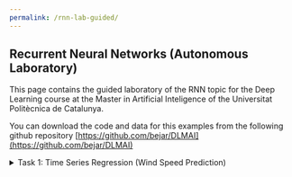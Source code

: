 ```yaml
---
permalink: /rnn-lab-guided/
---
```


## Recurrent Neural Networks (Autonomous Laboratory)

This page contains the guided laboratory of the RNN topic for the Deep Learning course at the Master in Artificial Inteligence of the Universitat Politècnica de Catalunya.

You can download the code and data for this examples from the following
github repository [https://github.com/bejar/DLMAI](https://github.com/bejar/DLMAI)


<details>
<summary> Task 1: Time Series Regression (Wind Speed Prediction)</summary>
<p>
The goal of this example is to predict the wind speed of a geographical site
given a window of the previous measurements.

The data for this example has been extracted from the NREL
[Integration National Dataset Toolkit](https://www.nrel.gov/grid/wind-toolkit.html)

This dataset includes metereological information for more than 125,000 sites
across the USA for wind turbine generation prediction.

The dataset included in this example has data for 4 sites and includes the
variable **wind speed at 100m**, **air density**, **temperature** and
**air pressure**.

For this example we are going to use only the **wind speed** variable for one
site. You will use the rest of the data during the autonomous laboratory.

The data and the code are in the `\Wind` directory. There file `Wind.npz`
contains the data matrices for all four sites. The data is in npz numpy format,
this means that of you load the data from the file you will have an object that
stores all the data matrices. This object has the attribute `file` that tells
you the name of the matrices. We are going to use the matix `wind90-45142`.

The code of the example is in the `WindPrediction.py` file.
</p>
</summary>

### Time Series Classification (Electric Devices classification )

The goal of this example is to classify a set of time series corresponding to
the daily power consumption of household devices to one of seven categories.

The data has been _borrowed_ from the
[UCR Time Series Classification Archive](http://www.cs.ucr.edu/~eamonn/time_series_data/)
(ElectricDevices dataset)

Each example has 96 attributes corresponding to a measure of the power consumption
every 15 minutes of a whole day. The classes correspond to


The data and the code are in the `\Electric` directory. There are two datafiles:

* `ElectricDevices_TRAIN.csv`
* `ElectricDevices_TEST.csv`

The code of the example is in the `ElectricClass.py` file.

The architecture for this task is composed by:

* A first RNN layer with input size the length of the training window with an
 attribute per element in the sequence.
* Optionally several stacked RNN layers
* A dense layer with softmax activation of size the number of classes

Elements to play with:

* The type of RNN (LSTM, GRU, SimpleRNN)
* The dropout
* The number of layers


### Sequence Classification (Twitter sentiment analysis)

The goal of this example is to classifiy the sentiment of a tweet according to
if it is positive, negative or neutral.

The data and the code are in the `\Sentiment` directory.

There are two datasets `Airlines.csv` and 'Presidential.csv'. The first one
contains tweets about US airlines and the second are tweets about the
2016 US Republican party presidential debate. Both have three classes
(positive, negative and neutral)

The code is in `Sentiment.py`. This code reads the tweets file and generates
a vocabulary with all the different words that appear, everything that does not
correspond with letters a-z is discarded.

The size of the vocabulary can be controled with the `numwords` variable. Words
are recoded as numbers and the tweets are recoded accordingly maintaining the
order of the words in the


The architecture for this task is composed by:

* A first `Embedding` layer that transforms the vectors corresponding to the
tweets to an embedded space
* At least one RNN layer
* A dense layer with softmax activation of size three (the number of classes)

Elements to play with:

* The number of words in the vocabulary of the tweets
* The size of the embedding
* The type of RNN (LSTM, GRU, SimpleRNN)
* The dropout
* The number of layers


### Sequence Classification (Text Generation)

This example has been _borrowed_ from the Keras examples.

The main idea of this example is that we can generate text basically by
predicting for a sequence of letters the next most probable letter.

This is a simplification of a more computationally expensive problem that would
be to predict the next word of a sequence of words. The good thing about this
approach is that the number of classes to predict is just the number of characters
in the text instead of a huge vocabulary dataset.

The data used for the example corresponds to poetry selected from different
English authors. The main reason for choosing poetry instead of narrative is
mainly that poetry has a more relaxed grammar, sentences are shorter and usually
the main topic of the text is expressed in a limited number of words.

For this example four datasets of different length have been generated
(poetry1.txt to poetry4.txt). Each dataset is included in the next one.

The data and the code are in the `\TextGeneration` directory.

The data is transformed to one-hot encoding for building the classifier, assuming
that the number of classes is the number of unique characters in the text.

The code is in `TextGenerator.py`. This code reads the data file and generates
a training set by sequentially extracting windows of size `maxlen` moving
the window `step` number of characters every iteration. For each window the class
correspond to the next character. The classes are transformed to one-hot encoding
of the size the number of different characters in the text.


The architecture for this task is composed by:

* A first RNN layer with input size the length of the training window with as
 many attributes per element in the sequence as unique characters.
* Optionally several stacked RNN layers
* A dense layer with softmax activation of size the number or characters

Elements to play with:

* The type of RNN (LSTM, GRU, SimpleRNN)
* The dropout
* The number of layers


### Sequence to sequence (Addition)

This example has also been _borrowed_ from the Keras examples.

The idea is to show a simple example that learns associations between sequences.

The input sequences correspond to additions that have a maximum length assuming
that the figures added have a limited number of digits, for example `1234+54`.
The output sequences are the correct answer to the addition.

The main advantage of this examples is that it is very easy to generate examples
for the problem and it is easy to coverge to a solution with 99% of accuracy.

The architecture for this problem is the following:
